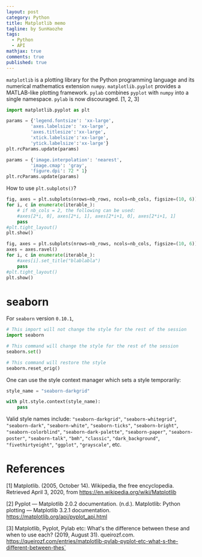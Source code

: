 ```yaml
---
layout: post
category: Python
title: Matplotlib memo 
tagline: by SunHaozhe
tags: 
  - Python
  - API
mathjax: true
comments: true
published: true
---
```


`matplotlib` is a plotting library for the Python programming language and its numerical mathematics extension `numpy`. `matplotlib.pyplot` provides a MATLAB-like plotting framework. `pylab` combines `pyplot` with `numpy` into a single namespace. `pylab` is now discouraged. [1, 2, 3]

```python
import matplotlib.pyplot as plt
```

```python
params = {'legend.fontsize': 'xx-large',
         'axes.labelsize': 'xx-large',
         'axes.titlesize':'xx-large',
         'xtick.labelsize':'xx-large',
         'ytick.labelsize':'xx-large'}
plt.rcParams.update(params)
```

```python
params = {'image.interpolation': 'nearest',
         'image.cmap': 'gray', 
         'figure.dpi': 72 * 1} 
plt.rcParams.update(params)
```

How to use `plt.subplots()`? 

```python
fig, axes = plt.subplots(nrows=nb_rows, ncols=nb_cols, figsize=(10, 6))
for i, c in enumerate(iterable_):
    # if nb_cols = 2, the following can be used:  
    #axes[2*i, 0], axes[2*i, 1], axes[2*i+1, 0], axes[2*i+1, 1]
    pass 
#plt.tight_layout()
plt.show()
```

```python
fig, axes = plt.subplots(nrows=nb_rows, ncols=nb_cols, figsize=(10, 6))
axes = axes.ravel() 
for i, c in enumerate(iterable_):
    #axes[i].set_title("blablabla")
    pass 
#plt.tight_layout()
plt.show() 
```



# seaborn

For `seaborn` version `0.10.1`, 

```python
# This import will not change the style for the rest of the session
import seaborn

# This command will change the style for the rest of the session  
seaborn.set()

# This command will restore the style  
seaborn.reset_orig()
```

One can use the style context manager which sets a style temporarily:

```python
style_name = "seaborn-darkgrid"

with plt.style.context(style_name):
    pass 
```

Valid style names include: `"seaborn-darkgrid"`, `"seaborn-whitegrid"`, `"seaborn-dark"`, `"seaborn-white"`, `"seaborn-ticks"`, `"seaborn-bright"`, `"seaborn-colorblind"`, `"seaborn-dark-palette"`, `"seaborn-paper"`, `"seaborn-poster"`, `"seaborn-talk"`, `"bmh"`, `"classic"`, `"dark_background"`, `"fivethirtyeight"`, `"ggplot"`, `"grayscale"`, etc.



# References


[1] Matplotlib. (2005, October 14). Wikipedia, the free encyclopedia. Retrieved April 3, 2020, from https://en.wikipedia.org/wiki/Matplotlib

[2] Pyplot — Matplotlib 2.0.2 documentation. (n.d.). Matplotlib: Python plotting — Matplotlib 3.2.1 documentation. https://matplotlib.org/api/pyplot_api.html

[3] Matplotlib, Pyplot, Pylab etc: What's the difference between these and when to use each? (2019, August 31). queirozf.com. https://queirozf.com/entries/matplotlib-pylab-pyplot-etc-what-s-the-different-between-thes`
























